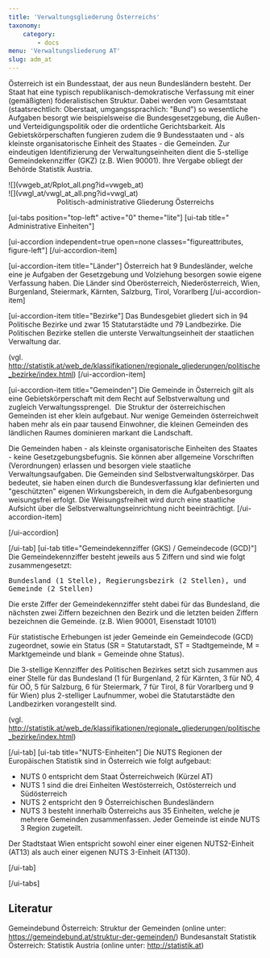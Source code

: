 ```yaml
---
title: 'Verwaltungsgliederung Österreichs'
taxonomy:
    category:
        - docs
menu: 'Verwaltungsliederung AT'
slug: adm_at
---
```

<!-- Farbgebung Österreich "Yellow1": #ffff00-->
<style>
    .figureattributes{
        max-width:600px;
        width: 100%;
        height: auto;
    }

    #vwgeb_at{
    }

    #vwgl_at{

    }

</style>

Österreich ist ein Bundesstaat, der aus neun Bundesländern besteht. Der Staat hat eine typisch republikanisch-demokratische Verfassung mit einer (gemäßigten) föderalistischen Struktur. Dabei werden vom Gesamtstaat (staatsrechtlich: Oberstaat, umgangssprachlich: "Bund") so wesentliche Aufgaben besorgt wie beispielsweise die Bundesgesetzgebung, die Außen- und Verteidigungspolitik oder die ordentliche Gerichtsbarkeit. Als Gebietskörperschaften fungieren zudem die 9 Bundesstaaten und - als kleinste organisatorische Einheit des Staates - die Gemeinden. Zur eindeutigen Identifizierung der Verwaltungseinheiten dient die 5-stellige Gemeindekennziffer (GKZ) (z.B. Wien 90001). Ihre Vergabe obliegt der Behörde Statistik Austria.

<div class="row align-items-center">
   <div class="col" markdown="1">
  ![](vwgeb_at/Rplot_all.png?id=vwgeb_at)
  </div>
  <div class="col" markdown="1">
  ![](vwgl_at/vwgl_at_all.png?id=vwgl_at)
  </div>

</div>
  <div id="description" align="middle">Politisch-administrative Gliederung Österreichs</div>

  [ui-tabs position="top-left" active="0" theme="lite"]
  [ui-tab title=" Administrative Einheiten"]

  [ui-accordion independent=true open=none classes="figureattributes, figure-left"]
  [/ui-accordion-item]

  [ui-accordion-item title="Länder"]
  Österreich hat 9 Bundesländer, welche eine je Aufgaben der Gesetzgebung und Volziehung besorgen sowie eigene Verfassung haben. Die Länder sind Oberösterreich, Niederösterreich, Wien,  Burgenland,  Steiermark, Kärnten, Salzburg, Tirol, Vorarlberg
  [/ui-accordion-item]

  [ui-accordion-item title="Bezirke"]
  Das Bundesgebiet gliedert sich in 94 Politische Bezirke und zwar 15 Statutarstädte und 79 Landbezirke. Die Politischen Bezirke stellen die unterste Verwaltungseinheit der staatlichen Verwaltung dar.

  (vgl. http://statistik.at/web_de/klassifikationen/regionale_gliederungen/politische_bezirke/index.html)
  [/ui-accordion-item]

  [ui-accordion-item title="Gemeinden"]
  Die Gemeinde in Österreich gilt als eine Gebietskörperschaft mit dem Recht auf Selbstverwaltung und zugleich Verwaltungssprengel. 
  Die Struktur der österreichischen Gemeinden ist eher klein aufgebaut. Nur wenige Gemeinden österreichweit haben mehr als ein paar tausend Einwohner, die kleinen Gemeinden des ländlichen Raumes dominieren markant die Landschaft.

  Die Gemeinden haben - als kleinste organisatorische Einheiten des Staates - keine Gesetzgebungsbefugnis. Sie können aber allgemeine Vorschriften (Verordnungen) erlassen und besorgen viele staatliche Verwaltungsaufgaben. Die Gemeinden sind Selbstverwaltungskörper. Das bedeutet, sie haben einen durch die Bundesverfassung klar definierten und "geschützten" eigenen Wirkungsbereich, in dem die Aufgabenbesorgung weisungsfrei erfolgt. Die Weisungsfreiheit wird durch eine staatliche Aufsicht über die Selbstverwaltungseinrichtung nicht beeinträchtigt.
  [/ui-accordion-item]

<!--  [ui-accordion-item title="Katastralgemeinden"]


  [/ui-accordion-item]-->


  [/ui-accordion]



  [/ui-tab]
  [ui-tab title="Gemeindekennziffer (GKS) / Gemeindecode (GCD)"]
Die Gemeindekennziffer besteht jeweils aus 5 Ziffern und sind wie folgt zusammengesetzt:

<pre style="white-space: pre-wrap;">Bundesland&#160;(1 Stelle), Regierungsbezirk&#160;(2 Stellen), und Gemeinde&#160;(2 Stellen)</pre>

Die erste Ziffer der Gemeindekennziffer steht dabei für das Bundesland, die nächsten zwei Ziffern bezeichnen den Bezirk und die letzten beiden Ziffern bezeichnen die Gemeinde. (z.B. Wien 90001, Eisenstadt 10101)

Für statistische Erhebungen ist jeder Gemeinde ein Gemeindecode (GCD) zugeordnet, sowie ein Status (SR = Statutarstadt, ST = Stadtgemeinde, M = Marktgemeinde und blank = Gemeinde ohne Status).

Die 3-stellige Kennziffer des Politischen Bezirkes setzt sich zusammen aus einer Stelle für das Bundesland (1 für Burgenland, 2 für Kärnten, 3 für NÖ, 4 für OÖ, 5 für Salzburg, 6 für Steiermark, 7 für Tirol, 8 für Vorarlberg und 9 für Wien) plus 2-stelliger Laufnummer, wobei die Statutarstädte den Landbezirken vorangestellt sind. 

(vgl. http://statistik.at/web_de/klassifikationen/regionale_gliederungen/politische_bezirke/index.html)


  [/ui-tab]
  [ui-tab title="NUTS-Einheiten"]
  Die NUTS Regionen der Europäischen Statistik sind in Österreich wie folgt aufgebaut:
  - NUTS 0 entspricht dem Staat Österreichweich (Kürzel AT)
  - NUTS 1 sind die drei Einheiten Westösterreich, Ostösterreich und Südösterreich
  - NUTS 2 entspricht den 9 Österreichischen Bundesländern
  - NUTS 3 besteht innerhalb Österreichs aus 35 Einheiten, welche je mehrere Gemeinden zusammenfassen. Jeder Gemeinde ist einde NUTS 3 Region zugeteilt.

  Der Stadtstaat Wien entspricht sowohl einer einer eigenen NUTS2-Einheit (AT13) als auch einer eigenen NUTS 3-Einheit (AT130).

  [/ui-tab]


  [/ui-tabs]

## Literatur

Gemeindebund Österreich: Struktur der Gemeinden (online unter: https://gemeindebund.at/struktur-der-gemeinden/)
Bundesanstalt Statistik Österreich: Statistik Austria (online unter: http://statistik.at)


<script src="adm_at/animate.js"></script>
<!--{assets:js order:10}animate.js{/assets}-->
